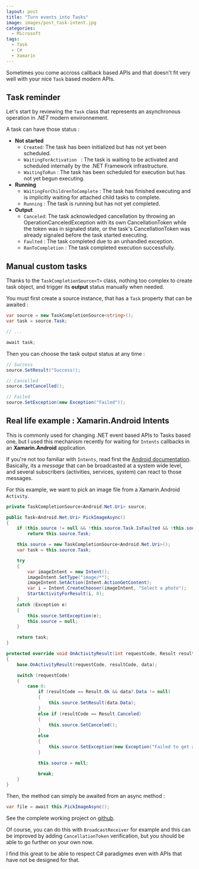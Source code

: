 ```yaml
---
layout: post
title: "Turn events into Tasks"
image: images/post_task-intent.jpg
categories:
  - Microsoft
tags:
  - Task
  - C#
  - Xamarin
---
```


Sometimes you come accross callback based APIs and that doesn't fit very well with your nice `Task` based modern APIs.

## Task reminder

Let's start by reviewing the `Task` class that represents an asynchronous operation in *.NET* modern environnement.

A task can have those status :

* **Not started**
	* `Created`: The task has been initialized but has not yet been scheduled.
	* `WaitingForActivation	` : The task is waiting to be activated and scheduled internally by the .NET Framework infrastructure.
	* `WaitingToRun` : The task has been scheduled for execution but has not yet begun executing.
* **Running**
	* `WaitingForChildrenToComplete` : The task has finished executing and is implicitly waiting for attached child tasks to complete.
	* `Running` : The task is running but has not yet completed.
* **Output**
	* `Canceled`: The task acknowledged cancellation by throwing an OperationCanceledException with its own CancellationToken while the token was in signaled state, or the task's CancellationToken was already signaled before the task started executing.
	* `Faulted` :	 The task completed due to an unhandled exception.
	* `RanToCompletion`	 : The task completed execution successfully.

## Manual custom tasks

Thanks to the `TaskCompletionSource<T>` class, nothing too complex to create task object, and trigger its **output** status manually when needed.

You must first create a source instance, that has a `Task` property that can be awaited :

```csharp
var source = new TaskCompletionSource<string>();
var task = source.Task;

// ...

await task;
```

Then you can choose the task output status at any time :

```csharp
// Success
source.SetResult("Success!);

// Cancelled
source.SetCancelled();

// Failed
source.SetException(new Exception("Failed"));
```


## Real life example : Xamarin.Android Intents

This is commonly used for changing .NET event based APIs to Tasks based one, but I used this mechanism recently for waiting for `Intents` callbacks in an **Xamarin.Android** application.

If you're not too familiar with `Intents`, read first the [Android documentation](https://developer.android.com/reference/android/content/Intent.html). Basically, its a *message* that can be broadcasted at a system wide level, and several subscribers (activities, services, system) can react to those messages.

For this example, we want to pick an image file from a Xamarin.Android `Activity`.

```csharp
private TaskCompletionSource<Android.Net.Uri> source;

public Task<Android.Net.Uri> PickImageAsync()
{
	if (this.source != null && !this.source.Task.IsFaulted && !this.source.Task.IsCanceled)
		return this.source.Task;

	this.source = new TaskCompletionSource<Android.Net.Uri>();
	var task = this.source.Task;

	try
	{
		var imageIntent = new Intent();
		imageIntent.SetType("image/*");
		imageIntent.SetAction(Intent.ActionGetContent);
		var i = Intent.CreateChooser(imageIntent, "Select a photo");
		StartActivityForResult(i, 0);
	}
	catch (Exception e)
	{
		this.source.SetException(e);
		this.source = null;
	}

	return task;
}

protected override void OnActivityResult(int requestCode, Result resultCode, Intent data)
{
	base.OnActivityResult(requestCode, resultCode, data);

	switch (requestCode)
	{
		case 0:
			if (resultCode == Result.Ok && data?.Data != null)
			{
				this.source.SetResult(data.Data);
			}
			else if (resultCode == Result.Canceled)
			{
				this.source.SetCanceled();
			}
			else
			{
				this.source.SetException(new Exception("Failed to get a file"));
			}

			this.source = null;

			break;
	}
}
```

Then, the method can simply be awaited from an async method :

```csharp
var file = await this.PickImageAsync();
```

See the complete working project on [github](https://github.com/aloisdeniel/aloisdeniel.github.io/tree/master/samples/TaskFromIntent).

Of course, you can do this with `BroadcastReceiver` for example and this can be improved by adding `CancellationToken` verification, but you should be able to go further on your own now.

I find this great to be able to respect C# paradigmes even with APIs that have not be designed for that.

